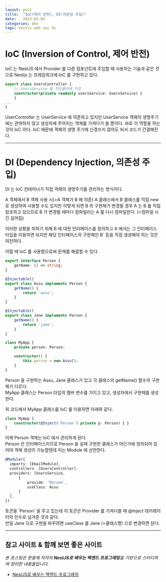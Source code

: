 ```yaml
---
layout: post
title:  "IoC(제어 반전), DI(의존성 주입)"
date:   2023-03-05
categories: dev
tags: nestjs web ioc di
---
```


# IoC (Inversion of Control, 제어 반전)

IoC 는 NestJS 에서 Provider 를 다른 컴포넌트에 주입할 때 사용하는 기술과 같은 것으로 Nestjs 는 프레임워크에 IoC 를 구현하고 있다.

```ts
export class UsersController {
    // UsersService 를 컨트롤러에 주입
    constructor(private readonly usersService: UsersService) {
    }
...
}
```

UserController 는 UserService 에 의존하고 있지만 UserService 객체의 생명주기에는 관여하지 않고 생성자에 주어지는 객체를
가져다가 쓸 뿐이다. 바로 이 역할을 하는 것이 IoC 이다. 
IoC 때문에 객체의 생명 주기에 신경쓰지 않아도 되서 코드가 간결해진다.

---

# DI (Dependency Injection, 의존성 주입)

DI 는 IoC 컨테이너가 직접 객체의 생명주기를 관리하는 방식이다.  

A 객체에서 B 객체 사용 시(=A 객체가 B 에 의존) A 클래스에서 B 클래스를 직접 new 로 생성하여 사용할 수도 있지만 이렇게 되면 B 의 구현체가
변경될 경우 A 는 B 를 직접 참조하고 있으므로 B 가 변경될 때마다 컴파일러는 A 를 다시 컴파일한다. (=컴파일 시간 길어짐)

이러한 상황을 피하기 위해 B 에 대한 인터페이스를 정의하고 A 에서는 그 인터페이스 타입을 이용하면 되지만 
해당 인터페이스의 구현체인 B` 등을 직접 생셩해야 하는 것은 여전하다. 

이럴 때 IoC 를 사용함으로써 문제를 해결할 수 있다.

```ts
export interface Person {
    getName: () => string;
}

@Injectable()
export class Assu implements Person {
    getName() {
        return 'assu';
    }
}

@Injectable()
export class Jane implements Person {
    getName() {
        return 'jane';
    }
}

class MyApp {
    private person: Person;

    constructor() {
        this.person = new Assu();
    }
}
```

Person 을 구현하는 Assu, Jane 클래스가 있고 각 클래스의 getName() 함수의 구현체가 다르다.  
MyApp 클래스는 Person 타입의 멤버 변수를 가지고 있고, 생성자에서 구현체를 생성한다.

위 코드에서 MyApp 클래스를 IoC 를 이용하면 아래와 같다.
```ts
class MyApp {
    constructor(@Inject('Person') private p: Person) { }
}
```

이제 Person 객체는 IoC 에서 관리하게 된다.  
Person 은 인터페이스이므로 Person 을 실제 구현한 클래스가 어딘가에 정의되어 있어야 객체 생성이 가능할텐데 이는 Module 에 선언한다.

```ts
@Module({
  imports: [EmailModule],
  controllers: [UsersController],
  providers: [UsersService,
      {
          provide: 'Person',
          useClass: Assu
      }
  ],
})
```

토큰을 'Person' 을 주고 있는데 이 토큰은 Provider 를 가져다쓸 때 @Inject 데커레이터의 인수로 넘겨준 것과 같다.  
만일 Jane 으로 구현을 바꾸려면 useClass 를 Jane (=클래스명) 으로 변경하면 된다.

---

## 참고 사이트 & 함께 보면 좋은 사이트

*본 포스팅은 한용재 저자의 **NestJS로 배우는 백엔드 프로그래밍**을 기반으로 스터디하며 정리한 내용들입니다.*

* [NestJS로 배우는 백엔드 프로그래밍](http://www.yes24.com/Product/Goods/115850682)